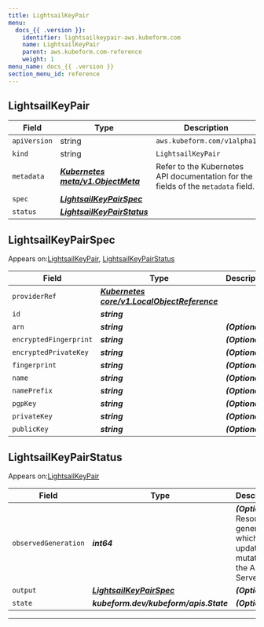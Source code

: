 ```yaml
---
title: LightsailKeyPair
menu:
  docs_{{ .version }}:
    identifier: lightsailkeypair-aws.kubeform.com
    name: LightsailKeyPair
    parent: aws.kubeform.com-reference
    weight: 1
menu_name: docs_{{ .version }}
section_menu_id: reference
---
```


## LightsailKeyPair
| Field | Type | Description |
| ------ | ----- | ----------- |
| `apiVersion` | string | `aws.kubeform.com/v1alpha1` |
|    `kind` | string | `LightsailKeyPair` |
| `metadata` | ***[Kubernetes meta/v1.ObjectMeta](https://kubernetes.io/docs/reference/generated/kubernetes-api/v1.13/#objectmeta-v1-meta)***|Refer to the Kubernetes API documentation for the fields of the `metadata` field.|
| `spec` | ***[LightsailKeyPairSpec](#lightsailkeypairspec)***||
| `status` | ***[LightsailKeyPairStatus](#lightsailkeypairstatus)***||
## LightsailKeyPairSpec

Appears on:[LightsailKeyPair](#lightsailkeypair), [LightsailKeyPairStatus](#lightsailkeypairstatus)

| Field | Type | Description |
| ------ | ----- | ----------- |
| `providerRef` | ***[Kubernetes core/v1.LocalObjectReference](https://kubernetes.io/docs/reference/generated/kubernetes-api/v1.13/#localobjectreference-v1-core)***||
| `id` | ***string***||
| `arn` | ***string***| ***(Optional)*** |
| `encryptedFingerprint` | ***string***| ***(Optional)*** |
| `encryptedPrivateKey` | ***string***| ***(Optional)*** |
| `fingerprint` | ***string***| ***(Optional)*** |
| `name` | ***string***| ***(Optional)*** |
| `namePrefix` | ***string***| ***(Optional)*** |
| `pgpKey` | ***string***| ***(Optional)*** |
| `privateKey` | ***string***| ***(Optional)*** |
| `publicKey` | ***string***| ***(Optional)*** |
## LightsailKeyPairStatus

Appears on:[LightsailKeyPair](#lightsailkeypair)

| Field | Type | Description |
| ------ | ----- | ----------- |
| `observedGeneration` | ***int64***| ***(Optional)*** Resource generation, which is updated on mutation by the API Server.|
| `output` | ***[LightsailKeyPairSpec](#lightsailkeypairspec)***| ***(Optional)*** |
| `state` | ***kubeform.dev/kubeform/apis.State***| ***(Optional)*** |
---
